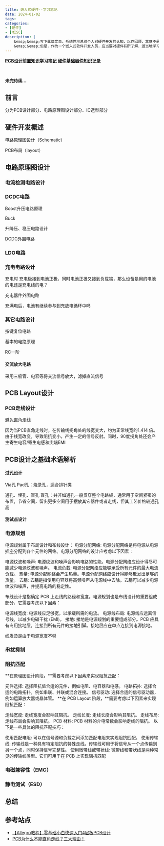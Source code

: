 ```yaml
---
title: 嵌入式硬件--学习笔记
date: 2024-01-02
tags:
categories:
- [硬件]
- [MISC]
description: |
    &emsp;&emsp;写下此篇文章，系统性地总结个人对硬件开发的认知，以作回顾，本意不是为了深入硬件开发，因为每个细分领域的差异都是巨大的，而人的精力是有限的。<br>
    &emsp;&emsp;但是，作为一个嵌入式软件开发人员，应当要对硬件有所了解，适当地学习认识硬件，相信对嵌入式开发本业也能起到一定的反哺作用。
---
```



[**PCB设计前置知识学习笔记**](/2024/01/01/PCB设计前置知识笔记)
[**硬件基础器件知识记录**](/2024/01/01/硬件基础器件知识简述)

<br>

**未完待续...**


## 前言

分为PCB设计部分、电路原理图设计部分、IC选型部分

## 硬件开发概述

电路原理图设计（Schematic）

PCB布局（layout）

## 电路原理图设计

### 电流检测电路设计


###  DCDC电路

Boost升压电路原理

Buck

升降压、稳压电路设计

DCDC外围电路

### LDO电路

### 充电电路设计

充电时 充电极接到电池正极，同时电池正极又接到负载端，那么设备是用的电池的电还是充电线的电？

充电器件外围电路

充满电后，电池有继续参与到充放电循环中吗


### 其它电路设计

按键复位电路

基本的电路原理

RC一阶

#### 交流放大电路

采用三极管、电容等将交流信号放大，滤掉直流信号

## PCB Layout设计

### PCB走线设计

避免直角走线

因为当PCB直角走线时，在传输线拐角处的线宽变大，约为正常线宽的1.414 倍。由于线宽改变，导致阻抗变小，产生一定的信号反射。同时，90度拐角处还会产生寄生电容/寄生电感和尖端EMI

## PCB设计之基础术语解析

#### 过孔设计

Via孔
Pad孔：烧录孔，适合排针类

通孔、埋孔、盲孔
盲孔：并非如通孔一般贯穿整个电路板，通常用于空间紧密的布置，节省空间，留出更多空间用于摆放其它器件或者走线，但其工艺价格较通孔高


#### 测试点设计


### 电源规划

电源规划属于布局设计和布线设计：
电源分配网络: 电源分配网络是将电源从电源插座分配到各个元件的网络。电源分配网络的设计应考虑以下因素：

电源纹波和噪声: 电源纹波和噪声会影响电路的性能。电源分配网络应设计得尽可能减少电源纹波和噪声。
电流负载: 电源分配网络应能够承受所有元件的最大电流负载。
热量: 电源分配网络会产生热量。电源分配网络应设计得能够散发出足够的热量。
去耦: 去耦是指使用电容器将高频噪声从电源线中去除。去耦可以减少电源纹波和噪声，并提高电路的稳定性。

布线设计是指确定 PCB 上走线的路径和宽度。电源规划也是布线设计的重要组成部分，它需要考虑以下因素：

电源线宽度: 电源线应足够宽，以承载所需的电流。
电源线布局: 电源线应远离信号线，以减少电磁干扰 (EMI)。
接地: 接地是电源规划的重要组成部分。PCB 应具有专用接地层，连接到所有元件的接地引脚。接地层应在单点连接到电源接地。

线发烫是由于电源宽度不够

### 串扰抑制

### 阻抗匹配

**在原理图设计阶段，**需要考虑以下因素来实现阻抗匹配：

元件选择: 选择阻抗值合适的元件，例如电阻、电容器和电感。
电路拓扑: 选择合适的电路拓扑，例如串联、并联或混合连接。
信号驱动: 选择合适的信号驱动器，例如运算放大器或晶体管。
**在 PCB Layout 阶段，**需要考虑以下因素来实现阻抗匹配：

走线宽度: 走线宽度会影响其阻抗。
走线长度: 走线长度会影响其阻抗。
走线布局: 走线布局会影响其阻抗。
PCB 材料: PCB 材料的介电常数会影响走线的阻抗。
以下是一些具体的阻抗匹配技巧：

使用匹配电阻: 可以在信号源和负载之间添加匹配电阻来实现阻抗匹配。
使用传输线: 传输线是一种具有特定阻抗的特殊走线。传输线可用于将信号从一个点传输到另一个点，同时保持信号完整性。
使用微带线或带状线: 微带线和带状线是两种常见的传输线类型。它们可用于在 PCB 上实现阻抗匹配

### 电磁兼容性（EMC）

### 静电测试（ESD）


## 总结


## 参考站点


- [【Allegro教程】零基础小白快速入门4层板PCB设计](https://www.bilibili.com/video/BV1d4411R74r/?spm_id_from=333.337.search-card.all.click&vd_source=82e85569f7427ac31cbd67ec7206aa00)
- [PCB为什么不能直角走线？三大理由！](https://mp.weixin.qq.com/s/YeJILgNylGv386t_LCj2zA)

